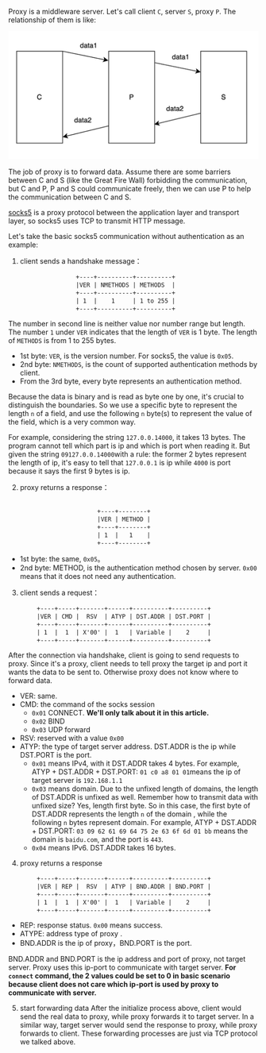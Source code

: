Proxy is a middleware server. Let's call client `C`, server `S`, proxy `P`. The relationship of them is like:

![5-1](./imgs/5-1.png)

The job of proxy is to forward data. Assume there are some barriers between C and S (like the Great Fire Wall) forbidding the communication, but C and P, P and S could communicate freely, then we can use P to help the communication between C and S.


<a href="https://www.rfc-editor.org/rfc/pdfrfc/rfc1928.txt.pdf" target="_blank">socks5</a> is a proxy protocol between the application layer and transport layer, so socks5 uses TCP to transmit HTTP message.

Let's take the basic socks5 communication without authentication as an example:
1. client sends a handshake message：

```
                   +----+----------+----------+
                   |VER | NMETHODS | METHODS  |
                   +----+----------+----------+
                   | 1  |    1     | 1 to 255 |
                   +----+----------+----------+
```

The number in second line is neither value nor number range but length. The number `1` under `VER` indicates that the length of `VER` is 1 byte. The length of `METHODS` is from 1 to 255 bytes.
- 1st byte: `VER`, is the version number. For socks5, the value is `0x05`.
- 2nd byte: `NMETHODS`, is the count of supported authentication methods by client.
- From the 3rd byte, every byte represents an authentication method.

Because the data is binary and is read as byte one by one, it's crucial to distinguish the boundaries. So we use a specific byte to represent the length `n` of a field, and use the following `n` byte(s) to represent the value of the field, which is a very common way.

For example, considering the string `127.0.0.14000`, it takes 13 bytes. The program cannot tell which part is ip and which is port when reading it. But given the string `09127.0.0.14000`with a rule: the former 2 bytes represent the length of ip, it's easy to tell that `127.0.0.1` is ip while `4000` is port because it says the first 9 bytes is ip.

2. proxy returns a response：

```

                         +----+--------+
                         |VER | METHOD |
                         +----+--------+
                         | 1  |   1    |
                         +----+--------+
```

- 1st byte: the same, `0x05`。
- 2nd byte: METHOD, is the authentication method chosen by server. `0x00` means that it does not need any authentication.

3. client sends a request：

```
        +----+-----+-------+------+----------+----------+
        |VER | CMD |  RSV  | ATYP | DST.ADDR | DST.PORT |
        +----+-----+-------+------+----------+----------+
        | 1  |  1  | X'00' |  1   | Variable |    2     |
        +----+-----+-------+------+----------+----------+
```

After the connection via handshake, client is going to send requests to proxy. Since it's a proxy, client needs to tell proxy the target ip and port it wants the data to be sent to. Otherwise proxy does not know where to forward data.

- VER: same.
- CMD: the command of the socks session
  - `0x01` CONNECT. **We'll only talk about it in this article.**
  - `0x02` BIND
  - `0x03` UDP forward
- RSV: reserved with a value `0x00`
- ATYP: the type of target server address. DST.ADDR is the ip while DST.PORT is the port.
  - `0x01` means IPv4, with it DST.ADDR takes 4 bytes. For example, ATYP + DST.ADDR + DST.PORT: `01 c0 a8 01 01`means the ip of target server is `192.168.1.1`
  - `0x03` means domain. Due to the unfixed length of domains, the length of DST.ADDR is unfixed as well. Remember how to transmit data with unfixed size? Yes, length first byte. So in this case, the first byte of DST.ADDR represents the length `n` of the domain , while the following `n`  bytes represent domain. For example, ATYP + DST.ADDR + DST.PORT: `03 09 62 61 69 64 75 2e 63 6f 6d 01 bb`  means the domain is  `baidu.com`, and the port is `443`.
  - `0x04` means IPv6. DST.ADDR takes 16 bytes.


4. proxy returns a response

```
        +----+-----+-------+------+----------+----------+
        |VER | REP |  RSV  | ATYP | BND.ADDR | BND.PORT |
        +----+-----+-------+------+----------+----------+
        | 1  |  1  | X'00' |  1   | Variable |    2     |
        +----+-----+-------+------+----------+----------+
```

- REP: response status. `0x00` means success.
- ATYPE: address type of proxy .
- BND.ADDR is the ip of proxy，BND.PORT is the port.

BND.ADDR and BND.PORT is the ip address and port of proxy, not target server. Proxy uses this ip-port to communicate with target server. **For `connect`  command, the 2 values could be set to 0 in basic scenario because client does not care which ip-port is used by proxy to communicate with server.**

5. start forwarding data
After the initialize process above, client would send the real data to proxy, while proxy forwards it to target server. In a similar way, target server would send the response to proxy, while proxy forwards to client. These forwarding processes are just via TCP protocol we talked above.

